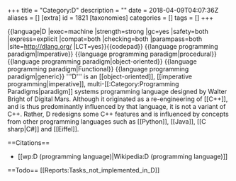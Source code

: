 +++
title = "Category:D"
description = ""
date = 2018-04-09T04:07:36Z
aliases = []
[extra]
id = 1821
[taxonomies]
categories = []
tags = []
+++

{{language|D
|exec=machine
|strength=strong
|gc=yes
|safety=both
|express=explicit
|compat=both
|checking=both
|parampass=both
|site=http://dlang.org/
|LCT=yes}}{{codepad}}
{{language programming paradigm|Imperative}}
{{language programming paradigm|procedural}}
{{language programming paradigm|object-oriented}}
{{language programming paradigm|Functional}}
{{language programming paradigm|generic}}
'''D''' is an [[object-oriented]], [[imperative programming|imperative]], multi-[[:Category:Programming Paradigms|paradigm]] systems programming language designed by Walter Bright of Digital Mars. 
Although it originated as a re-engineering of [[C++]], and is thus predominantly influenced by that language, it is not a variant of C++. 
Rather, D redesigns some C++ features and is influenced by concepts from other programming languages such as [[Python]], [[Java]], [[C sharp|C#]] and [[Eiffel]].

==Citations==
* [[wp:D (programming language)|Wikipedia:D (programming language)]]

==Todo==
[[Reports:Tasks_not_implemented_in_D]]
